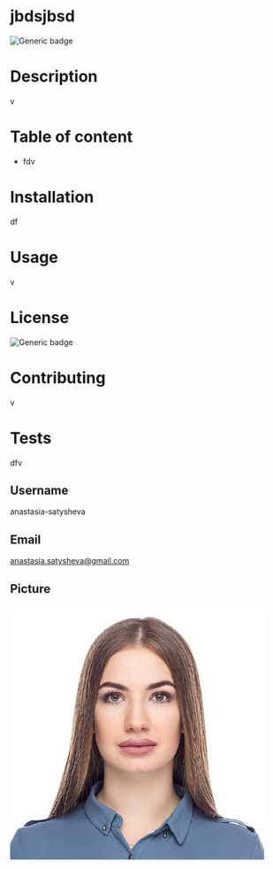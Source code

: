 # jbdsjbsd
![Generic badge](https://img.shields.io/badge/vfvdf-undefined-undefined.svg) 
# Description  
v
# Table of content 
* fdv
# Installation 
df
# Usage  
v
# License 
![Generic badge](https://img.shields.io/badge/License-df-orange.svg) 
# Contributing 
v
# Tests 
dfv
## Username 
anastasia-satysheva
## Email 
anastasia.satysheva@gmail.com
## Picture 
![alt text](picture.png)